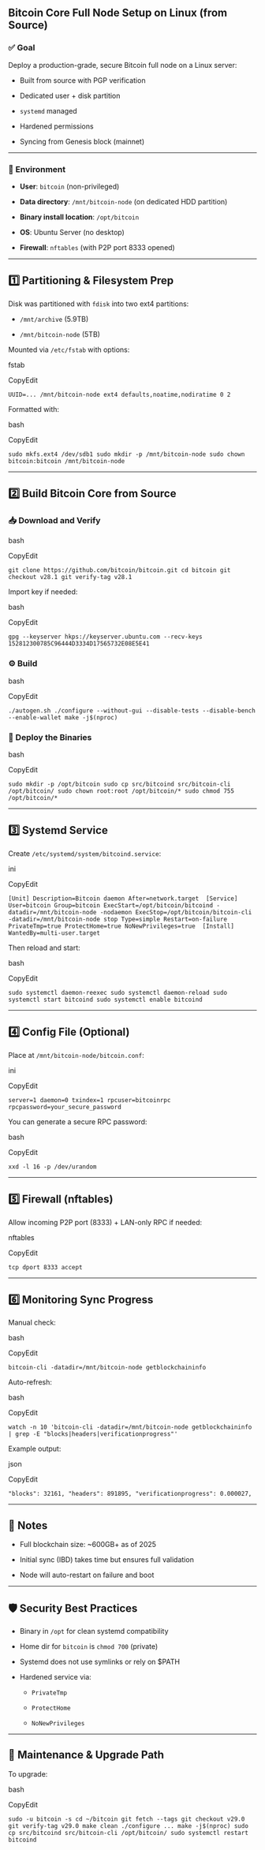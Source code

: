 ## Bitcoin Core Full Node Setup on Linux (from Source)

### ✅ Goal

Deploy a production-grade, secure Bitcoin full node on a Linux server:

- Built from source with PGP verification
    
- Dedicated user + disk partition
    
- `systemd` managed
    
- Hardened permissions
    
- Syncing from Genesis block (mainnet)
    

---

### 🧰 Environment

- **User**: `bitcoin` (non-privileged)
    
- **Data directory**: `/mnt/bitcoin-node` (on dedicated HDD partition)
    
- **Binary install location**: `/opt/bitcoin`
    
- **OS**: Ubuntu Server (no desktop)
    
- **Firewall**: `nftables` (with P2P port 8333 opened)
    

---

## 1️⃣ Partitioning & Filesystem Prep

Disk was partitioned with `fdisk` into two ext4 partitions:

- `/mnt/archive` (5.9TB)
    
- `/mnt/bitcoin-node` (5TB)
    

Mounted via `/etc/fstab` with options:

fstab

CopyEdit

`UUID=... /mnt/bitcoin-node ext4 defaults,noatime,nodiratime 0 2`

Formatted with:

bash

CopyEdit

`sudo mkfs.ext4 /dev/sdb1 sudo mkdir -p /mnt/bitcoin-node sudo chown bitcoin:bitcoin /mnt/bitcoin-node`

---

## 2️⃣ Build Bitcoin Core from Source

### 📥 Download and Verify

bash

CopyEdit

`git clone https://github.com/bitcoin/bitcoin.git cd bitcoin git checkout v28.1 git verify-tag v28.1`

Import key if needed:

bash

CopyEdit

`gpg --keyserver hkps://keyserver.ubuntu.com --recv-keys 152812300785C96444D3334D17565732E08E5E41`

### ⚙️ Build

bash

CopyEdit

`./autogen.sh ./configure --without-gui --disable-tests --disable-bench --enable-wallet make -j$(nproc)`

### 🚚 Deploy the Binaries

bash

CopyEdit

`sudo mkdir -p /opt/bitcoin sudo cp src/bitcoind src/bitcoin-cli /opt/bitcoin/ sudo chown root:root /opt/bitcoin/* sudo chmod 755 /opt/bitcoin/*`

---

## 3️⃣ Systemd Service

Create `/etc/systemd/system/bitcoind.service`:

ini

CopyEdit

`[Unit] Description=Bitcoin daemon After=network.target  [Service] User=bitcoin Group=bitcoin ExecStart=/opt/bitcoin/bitcoind -datadir=/mnt/bitcoin-node -nodaemon ExecStop=/opt/bitcoin/bitcoin-cli -datadir=/mnt/bitcoin-node stop Type=simple Restart=on-failure PrivateTmp=true ProtectHome=true NoNewPrivileges=true  [Install] WantedBy=multi-user.target`

Then reload and start:

bash

CopyEdit

`sudo systemctl daemon-reexec sudo systemctl daemon-reload sudo systemctl start bitcoind sudo systemctl enable bitcoind`

---

## 4️⃣ Config File (Optional)

Place at `/mnt/bitcoin-node/bitcoin.conf`:

ini

CopyEdit

`server=1 daemon=0 txindex=1 rpcuser=bitcoinrpc rpcpassword=your_secure_password`

You can generate a secure RPC password:

bash

CopyEdit

`xxd -l 16 -p /dev/urandom`

---

## 5️⃣ Firewall (nftables)

Allow incoming P2P port (8333) + LAN-only RPC if needed:

nftables

CopyEdit

`tcp dport 8333 accept`

---

## 6️⃣ Monitoring Sync Progress

Manual check:

bash

CopyEdit

`bitcoin-cli -datadir=/mnt/bitcoin-node getblockchaininfo`

Auto-refresh:

bash

CopyEdit

`watch -n 10 'bitcoin-cli -datadir=/mnt/bitcoin-node getblockchaininfo | grep -E "blocks|headers|verificationprogress"'`

Example output:

json

CopyEdit

`"blocks": 32161, "headers": 891895, "verificationprogress": 0.000027,`

---

## 📌 Notes

- Full blockchain size: ~600GB+ as of 2025
    
- Initial sync (IBD) takes time but ensures full validation
    
- Node will auto-restart on failure and boot
    

---

## 🛡️ Security Best Practices

- Binary in `/opt` for clean systemd compatibility
    
- Home dir for `bitcoin` is `chmod 700` (private)
    
- Systemd does not use symlinks or rely on $PATH
    
- Hardened service via:
    
    - `PrivateTmp`
        
    - `ProtectHome`
        
    - `NoNewPrivileges`
        

---

## 🔁 Maintenance & Upgrade Path

To upgrade:

bash

CopyEdit

`sudo -u bitcoin -s cd ~/bitcoin git fetch --tags git checkout v29.0 git verify-tag v29.0 make clean ./configure ... make -j$(nproc) sudo cp src/bitcoind src/bitcoin-cli /opt/bitcoin/ sudo systemctl restart bitcoind`
